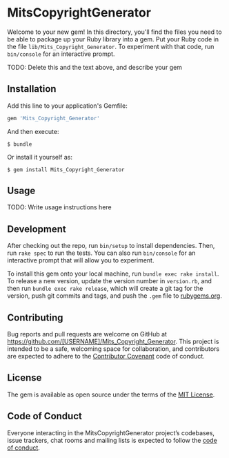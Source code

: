 # MitsCopyrightGenerator

Welcome to your new gem! In this directory, you'll find the files you need to be able to package up your Ruby library into a gem. Put your Ruby code in the file `lib/Mits_Copyright_Generator`. To experiment with that code, run `bin/console` for an interactive prompt.

TODO: Delete this and the text above, and describe your gem

## Installation

Add this line to your application's Gemfile:

```ruby
gem 'Mits_Copyright_Generator'
```

And then execute:

    $ bundle

Or install it yourself as:

    $ gem install Mits_Copyright_Generator

## Usage

TODO: Write usage instructions here

## Development

After checking out the repo, run `bin/setup` to install dependencies. Then, run `rake spec` to run the tests. You can also run `bin/console` for an interactive prompt that will allow you to experiment.

To install this gem onto your local machine, run `bundle exec rake install`. To release a new version, update the version number in `version.rb`, and then run `bundle exec rake release`, which will create a git tag for the version, push git commits and tags, and push the `.gem` file to [rubygems.org](https://rubygems.org).

## Contributing

Bug reports and pull requests are welcome on GitHub at https://github.com/[USERNAME]/Mits_Copyright_Generator. This project is intended to be a safe, welcoming space for collaboration, and contributors are expected to adhere to the [Contributor Covenant](http://contributor-covenant.org) code of conduct.

## License

The gem is available as open source under the terms of the [MIT License](http://opensource.org/licenses/MIT).

## Code of Conduct

Everyone interacting in the MitsCopyrightGenerator project’s codebases, issue trackers, chat rooms and mailing lists is expected to follow the [code of conduct](https://github.com/[USERNAME]/Mits_Copyright_Generator/blob/master/CODE_OF_CONDUCT.md).
